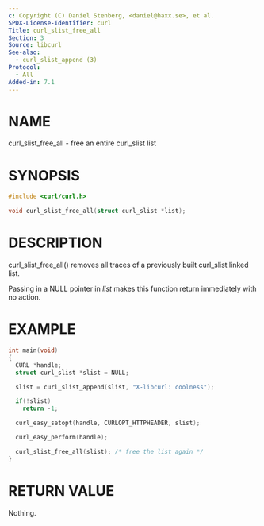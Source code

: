 ```yaml
---
c: Copyright (C) Daniel Stenberg, <daniel@haxx.se>, et al.
SPDX-License-Identifier: curl
Title: curl_slist_free_all
Section: 3
Source: libcurl
See-also:
  - curl_slist_append (3)
Protocol:
  - All
Added-in: 7.1
---
```


# NAME

curl_slist_free_all - free an entire curl_slist list

# SYNOPSIS

~~~c
#include <curl/curl.h>

void curl_slist_free_all(struct curl_slist *list);
~~~

# DESCRIPTION

curl_slist_free_all() removes all traces of a previously built curl_slist
linked list.

Passing in a NULL pointer in *list* makes this function return immediately
with no action.

# EXAMPLE

~~~c
int main(void)
{
  CURL *handle;
  struct curl_slist *slist = NULL;

  slist = curl_slist_append(slist, "X-libcurl: coolness");

  if(!slist)
    return -1;

  curl_easy_setopt(handle, CURLOPT_HTTPHEADER, slist);

  curl_easy_perform(handle);

  curl_slist_free_all(slist); /* free the list again */
}
~~~

# RETURN VALUE

Nothing.
